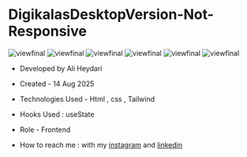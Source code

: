 # DigikalasDesktopVersion-Not-Responsive

![viewfinal](https://github.com/user-attachments/assets/2fc390d8-57d1-49bb-8a6e-a1d77c998025)
![viewfinal](https://github.com/user-attachments/assets/6f9b2e5e-8aff-445b-a132-7534bba56da8)
![viewfinal](https://github.com/user-attachments/assets/ea1be6a1-fca6-4a87-bf5c-fb33f6648dcb)
![viewfinal](https://github.com/user-attachments/assets/56aca25a-324b-4d35-8383-2679cb5ac016)
![viewfinal](https://github.com/user-attachments/assets/37514205-b4db-48ac-86f1-1cea4e85c633)
![viewfinal](https://github.com/user-attachments/assets/fa2f6d69-df0e-4abf-8b38-7adccdf395b3)

- Developed by Ali Heydari

- Created - 14 Aug 2025

- Technologies Used - Html , css , Tailwind

- Hooks Used : useState 

- Role - Frontend

- How to reach me : with my [instagram](https://www.instagram.com/alifront_com/) and [linkedin](https://www.linkedin.com/in/ali-heydari-3567b2191/)
